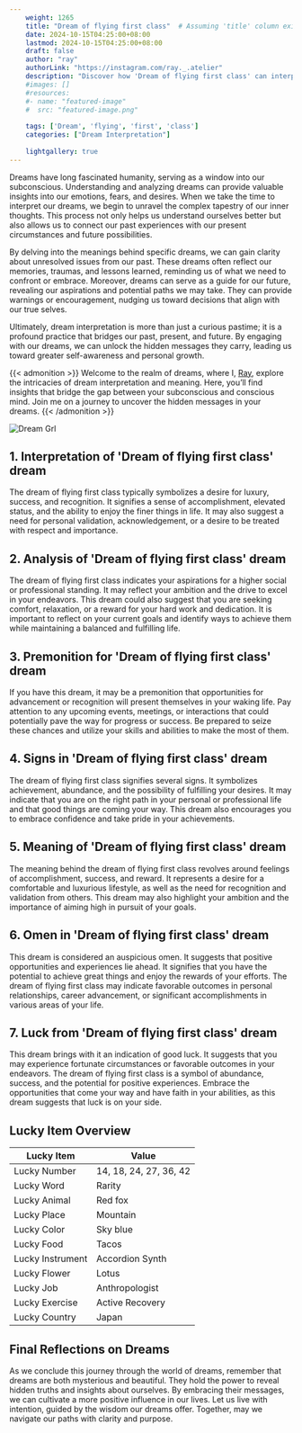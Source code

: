 ```yaml
---
    weight: 1265
    title: "Dream of flying first class"  # Assuming 'title' column exists
    date: 2024-10-15T04:25:00+08:00
    lastmod: 2024-10-15T04:25:00+08:00
    draft: false
    author: "ray"
    authorLink: "https://instagram.com/ray._.atelier"
    description: "Discover how 'Dream of flying first class' can interpret your future and uncover its significant meanings in your life."
    #images: []
    #resources:
    #- name: "featured-image"
    #  src: "featured-image.png"
    
    tags: ['Dream', 'flying', 'first', 'class']
    categories: ["Dream Interpretation"]
    
    lightgallery: true
---
```

    
Dreams have long fascinated humanity, serving as a window into our subconscious. Understanding and analyzing dreams can provide valuable insights into our emotions, fears, and desires. When we take the time to interpret our dreams, we begin to unravel the complex tapestry of our inner thoughts. This process not only helps us understand ourselves better but also allows us to connect our past experiences with our present circumstances and future possibilities.

By delving into the meanings behind specific dreams, we can gain clarity about unresolved issues from our past. These dreams often reflect our memories, traumas, and lessons learned, reminding us of what we need to confront or embrace. Moreover, dreams can serve as a guide for our future, revealing our aspirations and potential paths we may take. They can provide warnings or encouragement, nudging us toward decisions that align with our true selves.

Ultimately, dream interpretation is more than just a curious pastime; it is a profound practice that bridges our past, present, and future. By engaging with our dreams, we can unlock the hidden messages they carry, leading us toward greater self-awareness and personal growth.

{{< admonition >}}
Welcome to the realm of dreams, where I, [Ray](https://instagram.com/ray._.atelier), explore the intricacies of dream interpretation and meaning. Here, you’ll find insights that bridge the gap between your subconscious and conscious mind. Join me on a journey to uncover the hidden messages in your dreams.
{{< /admonition >}}

![Dream Grl](https://cdn.pixabay.com/photo/2017/11/02/03/35/gothic-2910057_1280.jpg "Dream Grl")

## 1. Interpretation of 'Dream of flying first class' dream
 The dream of flying first class typically symbolizes a desire for luxury, success, and recognition. It signifies a sense of accomplishment, elevated status, and the ability to enjoy the finer things in life. It may also suggest a need for personal validation, acknowledgement, or a desire to be treated with respect and importance.

## 2. Analysis of 'Dream of flying first class' dream
 The dream of flying first class indicates your aspirations for a higher social or professional standing. It may reflect your ambition and the drive to excel in your endeavors. This dream could also suggest that you are seeking comfort, relaxation, or a reward for your hard work and dedication. It is important to reflect on your current goals and identify ways to achieve them while maintaining a balanced and fulfilling life.

## 3. Premonition for 'Dream of flying first class' dream
 If you have this dream, it may be a premonition that opportunities for advancement or recognition will present themselves in your waking life. Pay attention to any upcoming events, meetings, or interactions that could potentially pave the way for progress or success. Be prepared to seize these chances and utilize your skills and abilities to make the most of them.

## 4. Signs in 'Dream of flying first class' dream
 The dream of flying first class signifies several signs. It symbolizes achievement, abundance, and the possibility of fulfilling your desires. It may indicate that you are on the right path in your personal or professional life and that good things are coming your way. This dream also encourages you to embrace confidence and take pride in your achievements.

## 5. Meaning of 'Dream of flying first class' dream
 The meaning behind the dream of flying first class revolves around feelings of accomplishment, success, and reward. It represents a desire for a comfortable and luxurious lifestyle, as well as the need for recognition and validation from others. This dream may also highlight your ambition and the importance of aiming high in pursuit of your goals.

## 6. Omen in 'Dream of flying first class' dream
 This dream is considered an auspicious omen. It suggests that positive opportunities and experiences lie ahead. It signifies that you have the potential to achieve great things and enjoy the rewards of your efforts. The dream of flying first class may indicate favorable outcomes in personal relationships, career advancement, or significant accomplishments in various areas of your life.

## 7. Luck from 'Dream of flying first class' dream
 This dream brings with it an indication of good luck. It suggests that you may experience fortunate circumstances or favorable outcomes in your endeavors. The dream of flying first class is a symbol of abundance, success, and the potential for positive experiences. Embrace the opportunities that come your way and have faith in your abilities, as this dream suggests that luck is on your side.

## Lucky Item Overview
| Lucky Item          | Value              |
|---------------|--------------------|
| Lucky Number        | 14, 18, 24, 27, 36, 42  |
| Lucky Word          | Rarity |
| Lucky Animal        | Red fox |
| Lucky Place         | Mountain     |
| Lucky Color         | Sky blue     |
| Lucky Food          | Tacos      |
| Lucky Instrument    | Accordion Synth |
| Lucky Flower        | Lotus    |
| Lucky Job           | Anthropologist       |
| Lucky Exercise      | Active Recovery  |
| Lucky Country       | Japan    |


##  Final Reflections on Dreams

As we conclude this journey through the world of dreams, remember that dreams are both mysterious and beautiful. They hold the power to reveal hidden truths and insights about ourselves. By embracing their messages, we can cultivate a more positive influence in our lives. Let us live with intention, guided by the wisdom our dreams offer. Together, may we navigate our paths with clarity and purpose.
